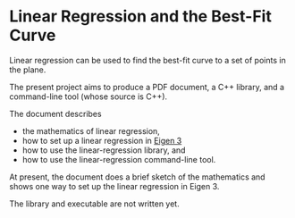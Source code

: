 
# Linear Regression and the Best-Fit Curve

Linear regression can be used to find the best-fit curve to a set of points in
the plane.

The present project aims to produce a PDF document, a C++ library, and a
command-line tool (whose source is C++).

The document describes
 - the mathematics of linear regression,
 - how to set up a linear regression in [Eigen 3][1]
 - how to use the linear-regression library, and
 - how to use the linear-regression command-line tool.

At present, the document does a brief sketch of the mathematics and shows one
way to set up the linear regression in Eigen 3.

The library and executable are not written yet.

[1]: http://eigen.tuxfamily.org/index.php?title=Main_Page

